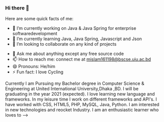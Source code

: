 ### Hi there 👋

<!--
**Srabon444/srabon444** is a ✨ _special_ ✨ repository because its `README.md` (this file) appears on your GitHub profile.

# Hi, I'm Ashraful, a CS undergrad who loves learning about new things and loves to develop new softwares. 👋🏾👨‍🎓‍💻
## Hello World! :sparkling_heart: 👋🏽 
### I :heart: GitHub :octocat:
![](https://github-readme-stats.vercel.app/api?username=srabon444&show_icons=true&line_height=30)
<!--
**Srabon444/srabon444** is a ✨ _special_ ✨ repository because its `README.md` (this file) appears on your GitHub profile.
-->
Here are some quick facts of me:

- 🔭 I’m currently working on Java & Java Spring for enterprise softwaredevelopment
- 🌱 I’m currently learning Java, Java Spring, Javascript and Json
- 👯 I’m looking to collaborate on any kind of projects
<!--- 🤔 I’m looking for help with any individual or Start-Ups--->
- 💬 Ask me about anything except any free source code
- 📫 How to reach me: connect me at mislam161198@bscse.uiu.ac.bd
- 😄 Pronouns: He/him
- ⚡ Fun fact: I love Cycling

Currently I am Pursuing my Bachelor degree in Computer Science & Engineering at United International University,Dhaka ,BD. I will be graduating in the year 2021 (expected).
I love learning new language and frameworks. In my leisure time I work on different frameworks and API's. <!--I can use the power of Cloud Computing (particularly GCP) to deploy and scale software and IT infrastructure at scale.--> I have worked with CSS, HTML5, PHP, MySQL, Java, Python. I am interested in new technologies and reocket Industry.
I am an enthusiastic learner who loves to 
-->
